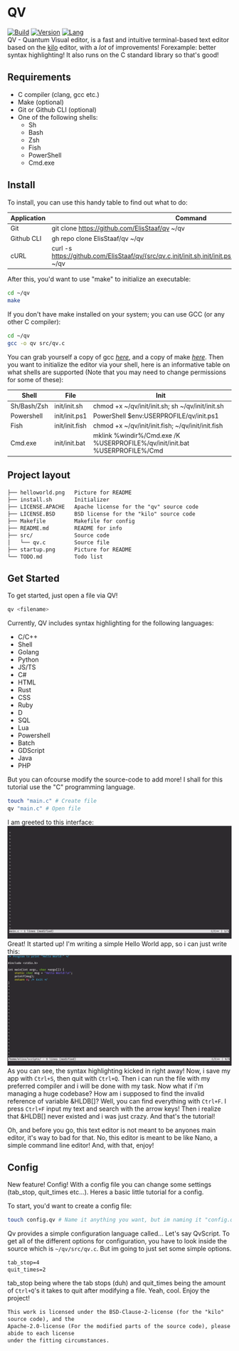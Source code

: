 # QV
[![Build](https://img.shields.io/badge/build_(openSUSE)-Passing-brightgreen?logo=opensuse)](https://github.com/ElisStaaf/qv) 
[![Version](https://img.shields.io/badge/Version-1.1.0-darkblue)](https://github.com/ElisStaaf/qv)
[![Lang](https://img.shields.io/badge/Lang-C-lightgrey?logo=c)](https://github.com/ElisStaaf/qv)  
QV - Quantum Visual editor, is a fast and intuitive terminal-based text editor based on the [kilo](https://github.com/snaptoken/kilo-src) 
editor, with a _lot_ of improvements! Forexample: better syntax highlighting! It also runs 
on the C standard library so that's good!

Requirements
-------
- C compiler (clang, gcc etc.)
- Make (optional)
- Git or Github CLI (optional)
- One of the following shells:
  - Sh
  - Bash
  - Zsh
  - Fish
  - PowerShell
  - Cmd.exe

Install
-------
To install, you can use this handy table to find out what to do:

| Application | Command                                                                                                                  |
| ----------- | -------                                                                                                                  |
| Git         | git clone https://github.com/ElisStaaf/qv ~/qv                                                                           |
| Github CLI  | gh repo clone ElisStaaf/qv ~/qv                                                                                          |
| cURL        | curl -s https://github.com/ElisStaaf/qv/{src/qv.c,init/init.sh,init/init.ps1,init/init.bat,init/init.fish,Makefile} ~/qv |

After this, you'd want to use "make" to initialize an executable:
```bash
cd ~/qv
make
```
If you don't have make installed on your system; you can use GCC (or any other C compiler):
```bash
cd ~/qv
gcc -o qv src/qv.c
```
You can grab yourself a copy of gcc [*here*](https://sourceforge.net/projects/mingw-w64/), 
and a copy of make [*here*](https://www.gnu.org/software/make/).
Then you want to initialize the editor via your shell, here is an
informative table on what shells are supported (Note that you may
need to change permissions for some of these):

| Shell       | File           | Init                                                                        |
| -----       | ----           | ----                                                                        |
| Sh/Bash/Zsh | init/init.sh   | chmod +x ~/qv/init/init.sh; sh ~/qv/init/init.sh                            |
| Powershell  | init/init.ps1  | PowerShell $env:USERPROFILE/qv/init.ps1                                     |
| Fish        | init/init.fish | chmod +x ~/qv/init/init.fish; ~/qv/init/init.fish                           |
| Cmd.exe     | init/init.bat  | mklink %windir%/Cmd.exe /K %USERPROFILE%/qv/init/init.bat %USERPROFILE%/Cmd |

Project layout
--------
```
├── helloworld.png   Picture for README
├── install.sh       Initializer
├── LICENSE.APACHE   Apache license for the "qv" source code
├── LICENSE.BSD      BSD license for the "kilo" source code
├── Makefile         Makefile for config
├── README.md        README for info
├── src/             Source code
│   └── qv.c         Source file
├── startup.png      Picture for README
└── TODO.md          Todo list
```

Get Started
--------
To get started, just open a file via QV!
```bash
qv <filename>
```
Currently, QV includes syntax highlighting for the following languages:  
-  C/C++
-  Shell
-  Golang
-  Python
-  JS/TS
-  C#
-  HTML
-  Rust
-  CSS
-  Ruby
-  D
-  SQL
-  Lua
-  Powershell
-  Batch
-  GDScript
-  Java
-  PHP

But you can ofcourse modify the source-code to add more! I shall for this tutorial
use the "C" programming language.
```bash
touch "main.c" # Create file
qv "main.c" # Open file
```
I am greeted to this interface:
[![File could not be loaded.](https://github.com/ElisStaaf/qv/blob/main/startup.png?raw=true)](https://github.com/ElisStaaf/qv/startup.png)
Great! It started up! I'm writing a simple Hello World app, so i can just write this:
[![File could not be loaded.](https://github.com/ElisStaaf/qv/blob/main/helloworld.png?raw=true)](https://github.com/ElisStaaf/qv/blob/main/helloworld.png)
As you can see, the syntax highlighting kicked in right away! Now, i save my app with `Ctrl+S`, then quit with `Ctrl+Q`. Then i can run the
file with my preferred compiler and i will be done with my task. Now what if i'm managing a huge codebase? How am i supposed to find the invalid 
reference of variable &HLDB[]? Well, you can find everything with `Ctrl+F`. I press `Ctrl+F` input my text and search with the arrow keys! Then i realize that &HLDB[]
never existed and i was just crazy. And that's the tutorial!

Oh, and before you go, this text editor is not meant to be anyones main editor, it's way
to bad for that. No, this editor is meant to be like Nano, a simple command line editor! And, with that, enjoy!

Config
------
New feature! Config! With a config file you can change some settings (tab_stop, quit_times etc...).
Heres a basic little tutorial for a config.  
  
To start, you'd want to create a config file:
```bash
touch config.qv # Name it anything you want, but im naming it "config.qv".
```
Qv provides a simple configuration language called... Let's say QvScript. To get all
of the different options for configuration, you have to look inside the source which is `~/qv/src/qv.c`.
But im going to just set some simple options.
```
tab_stop=4
quit_times=2
```
tab_stop being where the tab stops (duh) and quit_times being the amount of `Ctrl+Q`'s it takes to quit after
modifying a file. Yeah, cool. Enjoy the project!

    This work is licensed under the BSD-Clause-2-license (for the "kilo" source code), and the 
    Apache-2.0-license (For the modified parts of the source code), please abide to each license
    under the fitting circumstances.
